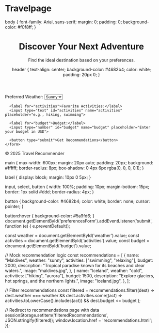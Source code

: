 # Travelpage
<!DOCTYPE html>
<html lang="en">
<head>
  <meta charset="UTF-8">
  <meta name="viewport" content="width=device-width, initial-scale=1.0">
  <title>Travel Page</title>
  <link rel="stylesheet" href="styles.css">
</head>
<body>
body {
  font-family: Arial, sans-serif;
  margin: 0;
  padding: 0;
  background-color: #f0f8ff;
}
  <header>
    <h1>Discover Your Next Adventure</h1>
    <p>Find the ideal destination based on your preferences.</p>
header {
  text-align: center;
  background-color: #4682b4;
  color: white;
  padding: 20px 0;
}
  </header>
  <main>
    <form id="preferencesForm">
      <label for="weather">Preferred Weather:</label>
      <select id="weather" name="weather">
        <option value="sunny">Sunny</option>
        <option value="cold">Cold</option>
        <option value="rainy">Rainy</option>
      </select>

      <label for="activities">Favorite Activities:</label>
      <input type="text" id="activities" name="activities" placeholder="e.g., hiking, swimming">

      <label for="budget">Budget:</label>
      <input type="number" id="budget" name="budget" placeholder="Enter your budget in USD">

      <button type="submit">Get Recommendations</button>
    </form>
  </main>
  <footer>
    <p>© 2025 Travel Recommender</p>
  </footer>
  <script src="scripts.js"></script>
</body>
</html>



main {
  max-width: 600px;
  margin: 20px auto;
  padding: 20px;
  background: #ffffff;
  border-radius: 8px;
  box-shadow: 0 4px 6px rgba(0, 0, 0, 0.1);
}

label {
  display: block;
  margin: 10px 0 5px;
}

input, select, button {
  width: 100%;
  padding: 10px;
  margin-bottom: 15px;
  border: 1px solid #ddd;
  border-radius: 4px;
}

button {
  background-color: #4682b4;
  color: white;
  border: none;
  cursor: pointer;
}

button:hover {
  background-color: #5a9fd6;
}
document.getElementById('preferencesForm').addEventListener('submit', function (e) {
  e.preventDefault();
  
  const weather = document.getElementById('weather').value;
  const activities = document.getElementById('activities').value;
  const budget = document.getElementById('budget').value;

  // Mock recommendation logic
  const recommendations = [
    {
      name: "Maldives",
      weather: "sunny",
      activities: ["swimming", "relaxing"],
      budget: 2000,
      description: "Tropical paradise known for its beaches and clear waters.",
      image: "maldives.jpg",
    },
    {
      name: "Iceland",
      weather: "cold",
      activities: ["hiking", "aurora"],
      budget: 1500,
      description: "Explore glaciers, hot springs, and the northern lights.",
      image: "iceland.jpg",
    },
  ];

  // Filter recommendations
  const filtered = recommendations.filter((dest) => 
    dest.weather === weather &&
    dest.activities.some((act) => activities.toLowerCase().includes(act)) &&
    dest.budget <= budget
  );

  // Redirect to recommendations page with data
  sessionStorage.setItem('filteredRecommendations', JSON.stringify(filtered));
  window.location.href = 'recommendations.html';
});
